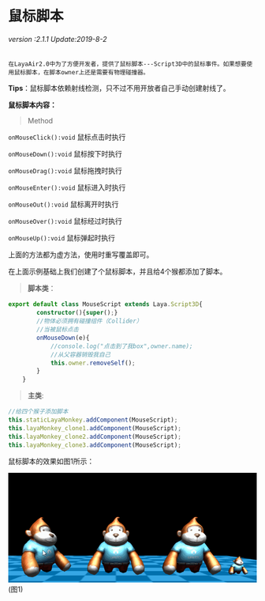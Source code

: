 # 鼠标脚本 

###### *version :2.1.1   Update:2019-8-2*

  	在LayaAir2.0中为了方便开发者，提供了鼠标脚本---Script3D中的鼠标事件。如果想要使用鼠标脚本，在脚本owner上还是需要有物理碰撞器。

**Tips**：鼠标脚本依赖射线检测，只不过不用开放者自己手动创建射线了。

**鼠标脚本内容：**

> Method

`onMouseClick():void` 鼠标点击时执行

`onMouseDown():void` 鼠标按下时执行 

`onMouseDrag():void` 鼠标拖拽时执行

`onMouseEnter():void` 鼠标进入时执行

`onMouseOut():void` 鼠标离开时执行 

`onMouseOver():void` 鼠标经过时执行 

`onMouseUp():void` 鼠标弹起时执行

上面的方法都为虚方法，使用时重写覆盖即可。

在上面示例基础上我们创建了个鼠标脚本，并且给4个猴都添加了脚本。

> **脚本类**：

```typescript
export default class MouseScript extends Laya.Script3D{
		constructor(){super();}
		//物体必须拥有碰撞组件（Collider）
		//当被鼠标点击
		onMouseDown(e){
			//console.log("点击到了我box",owner.name);
			//从父容器销毁我自己
			this.owner.removeSelf();
		}
	}
```

> **主类**:

```typescript
//给四个猴子添加脚本
this.staticLayaMonkey.addComponent(MouseScript);
this.layaMonkey_clone1.addComponent(MouseScript);
this.layaMonkey_clone2.addComponent(MouseScript);
this.layaMonkey_clone3.addComponent(MouseScript);
```

鼠标脚本的效果如图1所示：

![](img/1.gif)<br>(图1)
